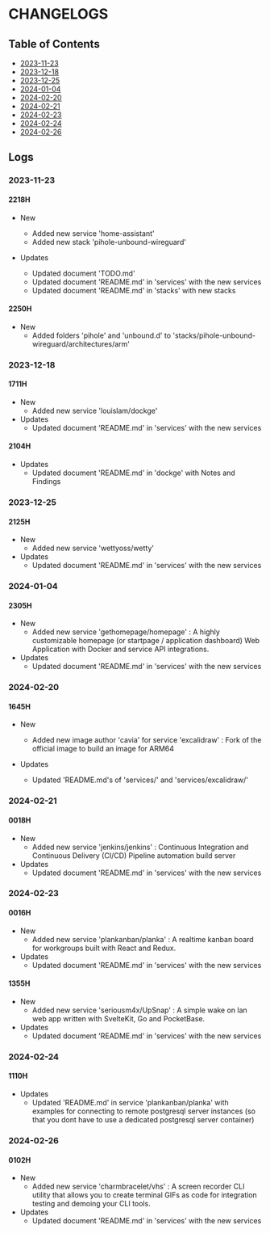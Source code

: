# CHANGELOGS

## Table of Contents
+ [2023-11-23](#2023-11-23)
+ [2023-12-18](#2023-12-18)
+ [2023-12-25](#2023-12-25)
+ [2024-01-04](#2024-01-04)
+ [2024-02-20](#2024-02-20)
+ [2024-02-21](#2024-02-21)
+ [2024-02-23](#2024-02-23)
+ [2024-02-24](#2024-02-24)
+ [2024-02-26](#2024-02-26)

## Logs
### 2023-11-23
#### 2218H
- New
    - Added new service 'home-assistant'
    - Added new stack 'pihole-unbound-wireguard'

- Updates
    - Updated document 'TODO.md'
    - Updated document 'README.md' in 'services' with the new services
    - Updated document 'README.md' in 'stacks' with new stacks

#### 2250H
- New
    - Added folders 'pihole' and 'unbound.d' to 'stacks/pihole-unbound-wireguard/architectures/arm'

### 2023-12-18
#### 1711H
- New
    - Added new service 'louislam/dockge'
- Updates
    - Updated document 'README.md' in 'services' with the new services

#### 2104H
- Updates
    - Updated document 'README.md' in 'dockge' with Notes and Findings

### 2023-12-25
#### 2125H
- New
    - Added new service 'wettyoss/wetty'
- Updates
    - Updated document 'README.md' in 'services' with the new services 

### 2024-01-04
#### 2305H
- New 
    - Added new service 'gethomepage/homepage' : A highly customizable homepage (or startpage / application dashboard) Web Application with Docker and service API integrations.
- Updates
    - Updated document 'README.md' in 'services' with the new services 

### 2024-02-20
#### 1645H
- New
    - Added new image author 'cavia' for service 'excalidraw' : Fork of the official image to build an image for ARM64

- Updates
    - Updated 'README.md's of 'services/' and 'services/excalidraw/'

### 2024-02-21
#### 0018H
- New
    - Added new service 'jenkins/jenkins' : Continuous Integration and Continuous Delivery (CI/CD) Pipeline automation build server
- Updates
    - Updated document 'README.md' in 'services' with the new services 

### 2024-02-23
#### 0016H
- New
    - Added new service 'plankanban/planka' : A realtime kanban board for workgroups built with React and Redux.
- Updates
    - Updated document 'README.md' in 'services' with the new services 

#### 1355H
- New
    - Added new service 'seriousm4x/UpSnap' : A simple wake on lan web app written with SvelteKit, Go and PocketBase.
- Updates
    - Updated document 'README.md' in 'services' with the new services 

### 2024-02-24
#### 1110H
- Updates
    - Updated 'README.md' in service 'plankanban/planka' with examples for connecting to remote postgresql server instances (so that you dont have to use a dedicated postgresql server container)

### 2024-02-26
#### 0102H
- New
    - Added new service 'charmbracelet/vhs' : A screen recorder CLI utility that allows you to create terminal GIFs as code for integration testing and demoing your CLI tools.
- Updates
    - Updated document 'README.md' in 'services' with the new services 

